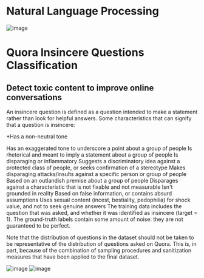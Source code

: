 
# Natural Language Processing

![image](https://user-images.githubusercontent.com/72542171/178116735-04f0857e-7aab-4c8c-8b04-e6b07e8e5bca.png)


# Quora Insincere Questions Classification

## Detect toxic content to improve online conversations

An insincere question is defined as a question intended to make a statement rather than look for helpful answers. Some characteristics that can signify that a question is insincere:

*Has a non-neutral tone

Has an exaggerated tone to underscore a point about a group of people
Is rhetorical and meant to imply a statement about a group of people
Is disparaging or inflammatory
Suggests a discriminatory idea against a protected class of people, or seeks confirmation of a stereotype
Makes disparaging attacks/insults against a specific person or group of people
Based on an outlandish premise about a group of people
Disparages against a characteristic that is not fixable and not measurable
Isn't grounded in reality
Based on false information, or contains absurd assumptions
Uses sexual content (incest, bestiality, pedophilia) for shock value, and not to seek genuine answers
The training data includes the question that was asked, and whether it was identified as insincere (target = 1). The ground-truth labels contain some amount of noise: they are not guaranteed to be perfect.

Note that the distribution of questions in the dataset should not be taken to be representative of the distribution of questions asked on Quora. This is, in part, because of the combination of sampling procedures and sanitization measures that have been applied to the final dataset.

![image](https://user-images.githubusercontent.com/72542171/178116769-b412768e-42c0-4e14-afc2-198081c8f3d7.png)   ![image](https://user-images.githubusercontent.com/72542171/178116776-e52bd52a-621a-482c-a4cb-b4adb0fe5723.png)





